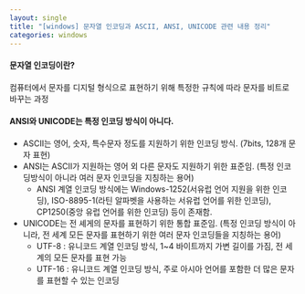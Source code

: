 ```yaml
---
layout: single
title: "[windows] 문자열 인코딩과 ASCII, ANSI, UNICODE 관련 내용 정리"
categories: windows
---
```


#### 문자열 인코딩이란?

컴퓨터에서 문자를 디지털 형식으로 표현하기 위해 특정한 규칙에 따라 문자를 비트로 바꾸는 과정

#### ANSI와 UNICODE는 특정 인코딩 방식이 아니다.

- ASCII는 영어, 숫자, 특수문자 정도를 지원하기 위한 인코딩 방식. (7bits, 128개 문자 표현)
- ANSI는 ASCII가 지원하는 영어 외 다른 문자도 지원하기 위한 표준임. (특정 인코딩방식이 아니라 여러 문자 인코딩을 지칭하는 용어)
  - ANSI 계열 인코딩 방식에는 Windows-1252(서유럽 언어 지원을 위한 인코딩), ISO-8895-1(라틴 알파벳을 사용하는 서유럽 언어를 위한 인코딩), CP1250(중앙 유럽 언어를 위한 인코딩) 등이 존재함.
- UNICODE는 전 셰게의 문자를 표현하기 위한 통합 표준임. (특정 인코딩 방식이 아니라, 전 세계 모든 문자를 표현하기 위한 여러 문자 인코딩들을 지칭하는 용어)
  - UTF-8 : 유니코드 계열 인코딩 방식, 1~4 바이트까지 가변 길이를 가짐, 전 세계의 모든 문자를 표현 가능
  - UTF-16 : 유니코드 계열 인코딩 방식, 주로 아시아 언어를 포함한 더 많은 문자를 표현할 수 있는 인코딩
